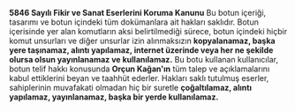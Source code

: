 **5846 Sayılı Fikir ve Sanat Eserlerini Koruma Kanunu**
Bu botun içeriği, tasarımı ve botun içindeki tüm dokümanlara ait hakları saklıdır. Botun içerisinde yer alan komutların aksi belirtilmediği sürece, botun içindeki hiçbir komut unsurları ve diğer unsurlar izin alınmaksızın __kopyalanamaz, başka yere taşınamaz, alıntı yapılamaz, internet üzerinde veya her ne şekilde olursa olsun yayınlanamaz ve kullanılamaz.__ Bu botu kullanan kullanıcılar, botun telif hakkı konusunda **Orçun Kağan'ın** tüm talep ve açıklamalarını kabul ettiklerini beyan ve taahhüt ederler. Hakları saklı tutulmuş eserler, sahiplerinin muvafakati olmadan hiç bir suretle __çoğaltılamaz, alıntı yapılamaz, yayınlanamaz, başka bir yerde kullanılamaz.__
